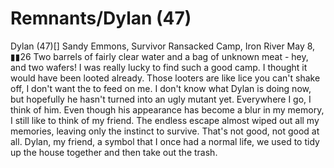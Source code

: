 # Remnants/Dylan (47)

Dylan (47)[]
Sandy Emmons, Survivor
Ransacked Camp, Iron River
May 8, ▮▮26
Two barrels of fairly clear water and a bag of unknown meat - hey, and two wafers!
I was really lucky to find such a good camp. I thought it would have been looted already. Those looters are like lice you can't shake off, I don't want the to feed on me.
I don't know what Dylan is doing now, but hopefully he hasn't turned into an ugly mutant yet. Everywhere I go, I think of him. Even though his appearance has become a blur in my memory, I still like to think of my friend. The endless escape almost wiped out all my memories, leaving only the instinct to survive. That's not good, not good at all.
Dylan, my friend, a symbol that I once had a normal life, we used to tidy up the house together and then take out the trash.
